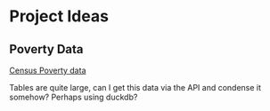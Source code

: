 # Project Ideas

## Poverty Data

[Census Poverty data](https://www.census.gov/data/datasets/time-series/demo/supplemental-poverty-measure/acs-research-files.html)

Tables are quite large, can I get this data via the API and condense it somehow? Perhaps using duckdb?